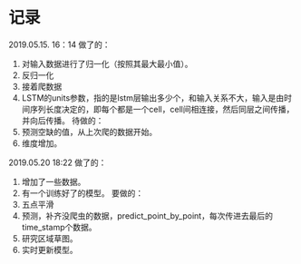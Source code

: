 # 记录

2019.05.15. 16：14
做了的：
1. 对输入数据进行了归一化（按照其最大最小值）。
2. 反归一化
3. 接着爬数据
4. LSTM的units参数，指的是lstm层输出多少个，和输入关系不大，输入是由时间序列长度决定的，即每个都是一个cell，cell间相连接，然后同层之间传播，并向后传播。
待做的：
1. 预测空缺的值，从上次爬的数据开始。
2. 维度增加。

2019.05.20 18:22
做了的：
1. 增加了一些数据。
2. 有一个训练好了的模型。
要做的：
1. 五点平滑
2. 预测，补齐没爬虫的数据，predict_point_by_point，每次传进去最后的time_stamp个数据。
3. 研究区域草图。
4. 实时更新模型。